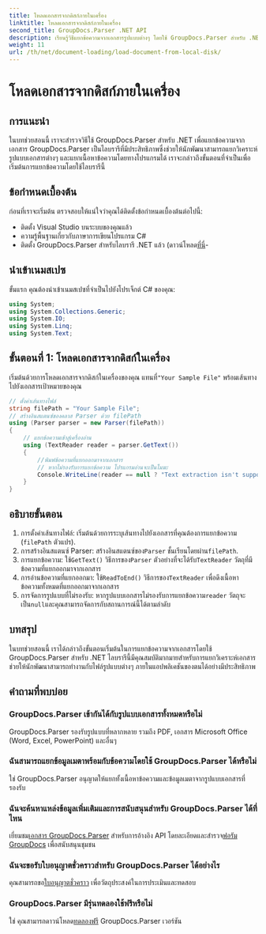 ```yaml
---
title: โหลดเอกสารจากดิสก์ภายในเครื่อง
linktitle: โหลดเอกสารจากดิสก์ภายในเครื่อง
second_title: GroupDocs.Parser .NET API
description: เรียนรู้วิธีแยกข้อความจากเอกสารรูปแบบต่างๆ โดยใช้ GroupDocs.Parser สำหรับ .NET การแยกข้อความที่ง่ายและมีประสิทธิภาพด้วย C#
weight: 11
url: /th/net/document-loading/load-document-from-local-disk/
---
```


# โหลดเอกสารจากดิสก์ภายในเครื่อง

## การแนะนำ
ในบทช่วยสอนนี้ เราจะสำรวจวิธีใช้ GroupDocs.Parser สำหรับ .NET เพื่อแยกข้อความจากเอกสาร GroupDocs.Parser เป็นไลบรารีที่มีประสิทธิภาพซึ่งช่วยให้นักพัฒนาสามารถแยกวิเคราะห์รูปแบบเอกสารต่างๆ และแยกเนื้อหาข้อความโดยทางโปรแกรมได้ เราจะกล่าวถึงขั้นตอนที่จำเป็นเพื่อเริ่มต้นการแยกข้อความโดยใช้ไลบรารีนี้
## ข้อกำหนดเบื้องต้น
ก่อนที่เราจะเริ่มต้น ตรวจสอบให้แน่ใจว่าคุณได้ติดตั้งข้อกำหนดเบื้องต้นต่อไปนี้:
- ติดตั้ง Visual Studio บนระบบของคุณแล้ว
- ความรู้พื้นฐานเกี่ยวกับภาษาการเขียนโปรแกรม C#
-  ติดตั้ง GroupDocs.Parser สำหรับไลบรารี .NET แล้ว (ดาวน์โหลด[ที่นี่](https://releases.groupdocs.com/parser/net/)-

## นำเข้าเนมสเปซ
ขั้นแรก คุณต้องนำเข้าเนมสเปซที่จำเป็นไปยังโปรเจ็กต์ C# ของคุณ:
```csharp
using System;
using System.Collections.Generic;
using System.IO;
using System.Linq;
using System.Text;
```
## ขั้นตอนที่ 1: โหลดเอกสารจากดิสก์ในเครื่อง
 เริ่มต้นด้วยการโหลดเอกสารจากดิสก์ในเครื่องของคุณ แทนที่`"Your Sample File"` พร้อมเส้นทางไปยังเอกสารเป้าหมายของคุณ
```csharp
// ตั้งค่าเส้นทางไฟล์
string filePath = "Your Sample File";
// สร้างอินสแตนซ์ของคลาส Parser ด้วย filePath
using (Parser parser = new Parser(filePath))
{
    // แยกข้อความเข้าสู่เครื่องอ่าน
    using (TextReader reader = parser.GetText())
    {
        //พิมพ์ข้อความที่แยกออกมาจากเอกสาร
        // หากไม่รองรับการแยกข้อความ โปรแกรมอ่านจะเป็นโมฆะ
        Console.WriteLine(reader == null ? "Text extraction isn't supported" : reader.ReadToEnd());
    }
}
```
## อธิบายขั้นตอน
1. การตั้งค่าเส้นทางไฟล์: เริ่มต้นด้วยการระบุเส้นทางไปยังเอกสารที่คุณต้องการแยกข้อความ (`filePath` ตัวแปร).
2.  การสร้างอินสแตนซ์ Parser: สร้างอินสแตนซ์ของ`Parser` ชั้นเรียนโดยผ่าน`filePath`.
3.  การแยกข้อความ: ใช้`GetText()` วิธีการของ`Parser` ตัวอย่างที่จะได้รับ`TextReader` วัตถุที่มีข้อความที่แยกออกมาจากเอกสาร
4.  การอ่านข้อความที่แยกออกมา: ใช้`ReadToEnd()` วิธีการของ`TextReader` เพื่อดึงเนื้อหาข้อความทั้งหมดที่แยกออกมาจากเอกสาร
5.  การจัดการรูปแบบที่ไม่รองรับ: หากรูปแบบเอกสารไม่รองรับการแยกข้อความ`reader` วัตถุจะเป็น`null`และคุณสามารถจัดการกับสถานการณ์นี้ได้ตามลำดับ

## บทสรุป
ในบทช่วยสอนนี้ เราได้กล่าวถึงขั้นตอนเริ่มต้นในการแยกข้อความจากเอกสารโดยใช้ GroupDocs.Parser สำหรับ .NET ไลบรารีนี้มีคุณสมบัติมากมายสำหรับการแยกวิเคราะห์เอกสาร ช่วยให้นักพัฒนาสามารถทำงานกับไฟล์รูปแบบต่างๆ ภายในแอปพลิเคชันของตนได้อย่างมีประสิทธิภาพ

## คำถามที่พบบ่อย
### GroupDocs.Parser เข้ากันได้กับรูปแบบเอกสารทั้งหมดหรือไม่
GroupDocs.Parser รองรับรูปแบบที่หลากหลาย รวมถึง PDF, เอกสาร Microsoft Office (Word, Excel, PowerPoint) และอื่นๆ
### ฉันสามารถแยกข้อมูลเมตาพร้อมกับข้อความโดยใช้ GroupDocs.Parser ได้หรือไม่
ใช่ GroupDocs.Parser อนุญาตให้แยกทั้งเนื้อหาข้อความและข้อมูลเมตาจากรูปแบบเอกสารที่รองรับ
### ฉันจะค้นหาแหล่งข้อมูลเพิ่มเติมและการสนับสนุนสำหรับ GroupDocs.Parser ได้ที่ไหน
 เยี่ยมชม[เอกสาร GroupDocs.Parser](https://tutorials.groupdocs.com/parser/net/) สำหรับการอ้างอิง API โดยละเอียดและสำรวจ[ฟอรัม GroupDocs](https://forum.groupdocs.com/c/parser/17) เพื่อสนับสนุนชุมชน
### ฉันจะขอรับใบอนุญาตชั่วคราวสำหรับ GroupDocs.Parser ได้อย่างไร
 คุณสามารถขอ[ใบอนุญาตชั่วคราว](https://purchase.groupdocs.com/temporary-license/) เพื่อวัตถุประสงค์ในการประเมินและทดสอบ
### GroupDocs.Parser มีรุ่นทดลองใช้ฟรีหรือไม่
 ใช่ คุณสามารถดาวน์โหลด[ทดลองฟรี](https://releases.groupdocs.com/) GroupDocs.Parser เวอร์ชัน